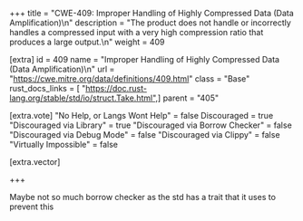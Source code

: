 +++
title = "CWE-409: Improper Handling of Highly Compressed Data (Data Amplification)\n"
description = "The product does not handle or incorrectly handles a compressed input with a very high compression ratio that produces a large output.\n"
weight = 409

[extra]
id = 409
name = "Improper Handling of Highly Compressed Data (Data Amplification)\n"
url = "https://cwe.mitre.org/data/definitions/409.html"
class = "Base"
rust_docs_links = [ "https://doc.rust-lang.org/stable/std/io/struct.Take.html",]
parent = "405"

[extra.vote]
"No Help, or Langs Wont Help" = false
Discouraged = true
"Discouraged via Library" = true
"Discouraged via Borrow Checker" = false
"Discouraged via Debug Mode" = false
"Discouraged via Clippy" = false
"Virtually Impossible" = false

[extra.vector]

+++

Maybe not so much borrow checker as the std has a trait that it uses to prevent this
